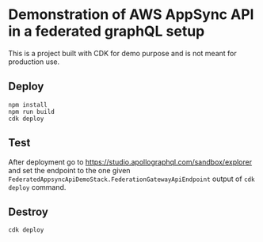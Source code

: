 # Demonstration of AWS AppSync API in a federated graphQL setup

This is a project built with CDK for demo purpose and is not meant for production use.

## Deploy

```
npm install
npm run build
cdk deploy
```

## Test

After deployment go to https://studio.apollographql.com/sandbox/explorer and set the endpoint to the one given `FederatedAppsyncApiDemoStack.FederationGatewayApiEndpoint` output of `cdk deploy` command.

## Destroy

```
cdk deploy
```

